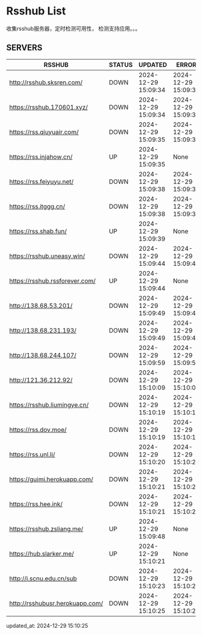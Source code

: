 # Rsshub List

收集rsshub服务器，定时检测可用性， 检测支持应用。。。


## SERVERS

|  RSSHUB   | STATUS  | UPDATED  | ERROR  | TWITTER |  
|  ----  | ----  | ----  | ----  | ---- |  
| http://rsshub.sksren.com/ | DOWN | 2024-12-29 15:09:34 | 2024-12-29 15:09:34 |  
| https://rsshub.170601.xyz/ | DOWN | 2024-12-29 15:09:34 | 2024-12-29 15:09:34 |  
| https://rss.qiuyuair.com/ | DOWN | 2024-12-29 15:09:35 | 2024-12-29 15:09:35 |  
| https://rss.injahow.cn/ | UP | 2024-12-29 15:09:35 | None ||  
| https://rss.feiyuyu.net/ | DOWN | 2024-12-29 15:09:38 | 2024-12-29 15:09:38 |  
| https://rss.itggg.cn/ | DOWN | 2024-12-29 15:09:38 | 2024-12-29 15:09:38 |  
| https://rss.shab.fun/ | UP | 2024-12-29 15:09:39 | None ||  
| https://rsshub.uneasy.win/ | DOWN | 2024-12-29 15:09:44 | 2024-12-29 15:09:44 |  
| https://rsshub.rssforever.com/ | UP | 2024-12-29 15:09:44 | None ||  
| http://138.68.53.201/ | DOWN | 2024-12-29 15:09:49 | 2024-12-29 15:09:49 |  
| http://138.68.231.193/ | DOWN | 2024-12-29 15:09:49 | 2024-12-29 15:09:49 |  
| http://138.68.244.107/ | DOWN | 2024-12-29 15:09:59 | 2024-12-29 15:09:59 |  
| http://121.36.212.92/ | DOWN | 2024-12-29 15:10:09 | 2024-12-29 15:10:09 |  
| https://rsshub.liumingye.cn/ | DOWN | 2024-12-29 15:10:19 | 2024-12-29 15:10:19 |  
| https://rss.dov.moe/ | DOWN | 2024-12-29 15:10:19 | 2024-12-29 15:10:19 |  
| https://rss.unl.li/ | DOWN | 2024-12-29 15:10:20 | 2024-12-29 15:10:20 |  
| https://guimi.herokuapp.com/ | DOWN | 2024-12-29 15:10:21 | 2024-12-29 15:10:21 |  
| https://rss.hee.ink/ | DOWN | 2024-12-29 15:10:21 | 2024-12-29 15:10:21 |  
| https://rsshub.zsliang.me/ | UP | 2024-12-29 15:09:48 | None |OK|  
| https://hub.slarker.me/ | UP | 2024-12-29 15:10:21 | None ||  
| http://i.scnu.edu.cn/sub | DOWN | 2024-12-29 15:10:23 | 2024-12-29 15:10:23 |  
| http://rsshubusr.herokuapp.com/ | DOWN | 2024-12-29 15:10:25 | 2024-12-29 15:10:25 |  
  

updated_at: 2024-12-29 15:10:25  
